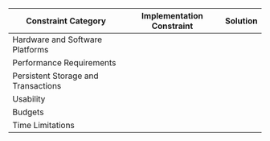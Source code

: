| Constraint Category  | Implementation Constraint | Solution |
| ------------- | ------------- | --------- |
| Hardware and Software Platforms | | |
| Performance Requirements | | |
| Persistent Storage and Transactions | | |
| Usability | | |
| Budgets | | |
| Time Limitations | | |
